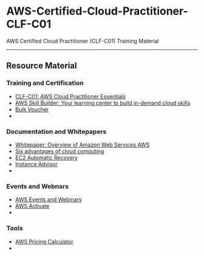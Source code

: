 # AWS-Certified-Cloud-Practitioner-CLF-C01
AWS Certified Cloud Practitioner (CLF-C01) Training Material

---

## Resource Material

### Training and Certification
- [CLF-C01: AWS Cloud Practitioner Essentials](https://explore.skillbuilder.aws/learn/course/external/view/elearning/134/aws-cloud-practitioner-essentials)
- [AWS Skill Builder: Your learning center to build in-demand cloud skills](https://explore.skillbuilder.aws)
- [Bulk Voucher](https://aws.amazon.com/certification/bulk-voucher)
- []()

### Documentation and Whitepapers
- [Whitepaper: Overview of Amazon Web Services AWS](https://d1.awsstatic.com/whitepapers/aws-overview.pdf)
- [Six advantages of cloud computing](https://docs.aws.amazon.com/whitepapers/latest/aws-overview/six-advantages-of-cloud-computing.html)
- [EC2 Automatic Recovery](https://aws.amazon.com/about-aws/whats-new/2022/03/amazon-ec2-default-automatic-recovery/)
- [Instance Advisor](https://aws.amazon.com/ec2/spot/instance-advisor/)
- []()

### Events and Webnars
- [AWS Events and Webinars](https://aws.amazon.com/events/)
- [AWS Activate](https://aws.amazon.com/activate/)
- []()

### Tools
- [AWS Pricing Calculator](https://calculator.aws)
- []()
